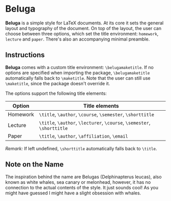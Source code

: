 # Beluga

**Beluga** is a simple style for LaTeX documents. At its core it sets the general layout and typography of the document. On top of the layout, the user can choose between three options, which set the title environment: ```homework```, ```lecture``` and ```paper```. There's also an accompanying minimal preamble.

## Instructions

**Beluga** comes with a custom title environment: ```\belugamaketitle```. If no options are specified when importing the package, ```\belugamaketitle``` automatically falls back to ```\maketitle```. Note that the user can still use ```\maketitle```, since the package doesn't override it.

The options support the following title elements:

| Option | Title elements |
| --- | --- |
| Homework | ```\title```, ```\author```, ```\course```, ```\semester```, ```\shorttitle``` |
| Lecture | ```\title```, ```\author```, ```\lecturer```, ```\course```, ```\semester```, ```\shorttitle``` |
| Paper | ```\title```, ```\author```, ```\affiliation```, ```\email``` |

*Remark:* If left undefined, ```\shorttitle``` automatically falls back to ```\title```.

## Note on the Name

The inspiration behind the name are Belugas (Delphinapterus leucas), also known as white whales, sea canary or melonhead, however, it has no connection to the actual contents of the style. It just sounds cool! As you might have guessed I might have a slight obsession with whales.
